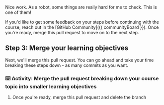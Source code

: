 Nice work. As a robot, some things are really hard for me to check. This is one of them!

If you'd like to get some feedback on your steps before continuing with the course, reach out in the [GitHub Community]({{ communityBoard }}). Once you're ready, merge this pull request to move on to the next step.

## Step 3: Merge your learning objectives

Next, we'll merge this pull request. You can go ahead and take your time breaking these steps down - as many commits as you want.

### :keyboard: Activity: Merge the pull request breaking down your course topic into smaller learning objectives

1. Once you're ready, merge this pull request and delete the branch